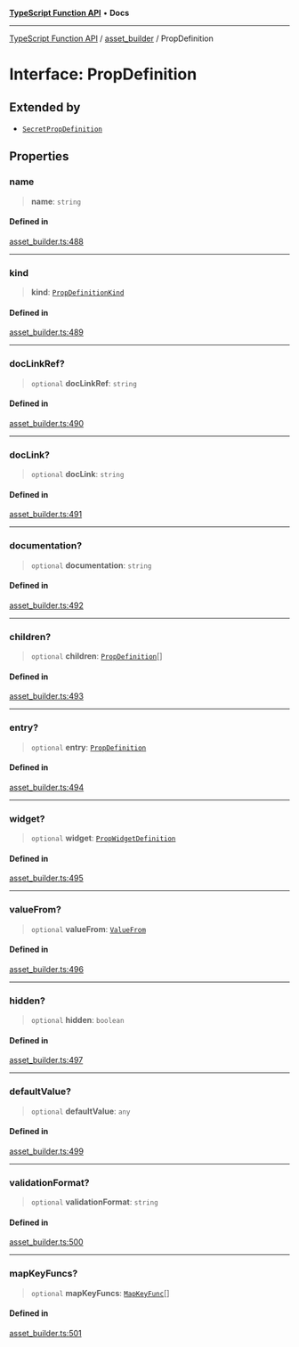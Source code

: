 [**TypeScript Function API**](../../README.md) • **Docs**

***

[TypeScript Function API](../../README.md) / [asset\_builder](../README.md) / PropDefinition

# Interface: PropDefinition

## Extended by

- [`SecretPropDefinition`](SecretPropDefinition.md)

## Properties

### name

> **name**: `string`

#### Defined in

[asset\_builder.ts:488](https://github.com/systeminit/si/blob/main/bin/lang-js/src/asset_builder.ts#L488)

***

### kind

> **kind**: [`PropDefinitionKind`](../type-aliases/PropDefinitionKind.md)

#### Defined in

[asset\_builder.ts:489](https://github.com/systeminit/si/blob/main/bin/lang-js/src/asset_builder.ts#L489)

***

### docLinkRef?

> `optional` **docLinkRef**: `string`

#### Defined in

[asset\_builder.ts:490](https://github.com/systeminit/si/blob/main/bin/lang-js/src/asset_builder.ts#L490)

***

### docLink?

> `optional` **docLink**: `string`

#### Defined in

[asset\_builder.ts:491](https://github.com/systeminit/si/blob/main/bin/lang-js/src/asset_builder.ts#L491)

***

### documentation?

> `optional` **documentation**: `string`

#### Defined in

[asset\_builder.ts:492](https://github.com/systeminit/si/blob/main/bin/lang-js/src/asset_builder.ts#L492)

***

### children?

> `optional` **children**: [`PropDefinition`](PropDefinition.md)[]

#### Defined in

[asset\_builder.ts:493](https://github.com/systeminit/si/blob/main/bin/lang-js/src/asset_builder.ts#L493)

***

### entry?

> `optional` **entry**: [`PropDefinition`](PropDefinition.md)

#### Defined in

[asset\_builder.ts:494](https://github.com/systeminit/si/blob/main/bin/lang-js/src/asset_builder.ts#L494)

***

### widget?

> `optional` **widget**: [`PropWidgetDefinition`](PropWidgetDefinition.md)

#### Defined in

[asset\_builder.ts:495](https://github.com/systeminit/si/blob/main/bin/lang-js/src/asset_builder.ts#L495)

***

### valueFrom?

> `optional` **valueFrom**: [`ValueFrom`](ValueFrom.md)

#### Defined in

[asset\_builder.ts:496](https://github.com/systeminit/si/blob/main/bin/lang-js/src/asset_builder.ts#L496)

***

### hidden?

> `optional` **hidden**: `boolean`

#### Defined in

[asset\_builder.ts:497](https://github.com/systeminit/si/blob/main/bin/lang-js/src/asset_builder.ts#L497)

***

### defaultValue?

> `optional` **defaultValue**: `any`

#### Defined in

[asset\_builder.ts:499](https://github.com/systeminit/si/blob/main/bin/lang-js/src/asset_builder.ts#L499)

***

### validationFormat?

> `optional` **validationFormat**: `string`

#### Defined in

[asset\_builder.ts:500](https://github.com/systeminit/si/blob/main/bin/lang-js/src/asset_builder.ts#L500)

***

### mapKeyFuncs?

> `optional` **mapKeyFuncs**: [`MapKeyFunc`](MapKeyFunc.md)[]

#### Defined in

[asset\_builder.ts:501](https://github.com/systeminit/si/blob/main/bin/lang-js/src/asset_builder.ts#L501)
